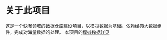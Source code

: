 # 关于此项目
  这是一个快餐领域的数据仓库建设项目，以模拟数据为基础，依赖经典大数据组件，完成对海量数据的处理。
  本项目的[模拟数据详见](file:///fast_food_mock/mock)
